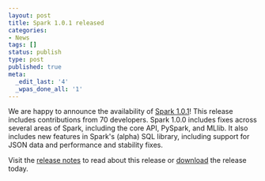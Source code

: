 ```yaml
---
layout: post
title: Spark 1.0.1 released
categories:
- News
tags: []
status: publish
type: post
published: true
meta:
  _edit_last: '4'
  _wpas_done_all: '1'
---
```

We are happy to announce the availability of <a href="{{site.url}}releases/spark-release-1-0-1.html" title="Spark Release 1.0.1">Spark 1.0.1</a>! This release includes contributions from 70 developers. Spark 1.0.0 includes fixes across several areas of Spark, including the core API, PySpark, and MLlib. It also includes new features in Spark's (alpha) SQL library, including support for JSON data and performance and stability fixes.

Visit the <a href="{{site.url}}releases/spark-release-1-0-1.html" title="Spark Release 1.0.1">release notes</a> to read about this release or <a href="{{site.url}}downloads.html">download</a> the release today.
